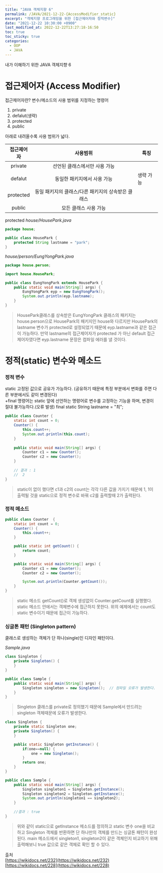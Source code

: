 ```yaml
---
title: "JAVA 객체지향 6"
permalink: /JAVA/2021-12-22-{AccessModifier_static}
excerpt: "객체지향 프로그래밍을 위한 [접근제어자와 정적변수]"
date: "2021-12-22 10:30:00 +0900"
last_modified_at: 2022-12-22T13:27:18-16:50
toc: true
toc_sticky: true
categories:
  - OOP
  - JAVA
---
```

내가 이해하기 위한 JAVA 객체지향 6
# 접근제어자 (Access Modifier)

접근제어자란? 변수/메소드의 사용 범위를 지정하는 명령어

1. private
2. defalut(생략)
3. protected
4. public

아래로 내려올수록 사용 범위가 넓다.

|접근제어자|사용범위|특징|
|:------:|:---:|---|
|private|선언된 클래스에서만 사용 가능||
|defalut|동일한 패키지에서 사용 가능|생략 가능|
|protected|동일 패키지의 클래스/다른 패키지의 상속받은 클래스||
|public|모든 클래스 사용 가능||

protected
*house/HousePark.java*
```java
package house;

public class HousePark {
    protected String lastname = "park";
}
```
*house/person/EungYongPark.java*
```java
package house.person;

import house.HousePark;

public class EungYongPark extends HousePark {
    public static void main(String[] args) {
        EungYongPark eyp = new EungYongPark();
        System.out.println(eyp.lastname);
    }
}
```

> HousePark클래스를 상속받은 EungYongPark 클래스의 패키지는 house.person으로 HousePark의 패키지인 house와 다르지만 HousePark의 lastname 변수가 protected로 설정되었기 때문에 eyp.lastname과 같은 접근이 가능하다. 만약 lastname의 접근제어자가 protected 가 아닌 default 접근제어자였다면 eyp.lastname 문장은 컴파일 에러를 낼 것이다.

# 정적(static) 변수와 메소드

### 정적 변수
static 고정된 값으로 공유가 가능하다. (공유하기 때문에 특정 부분에서 변화를 주면 다른 부분에서도 같이 변경된다) <br/>
+final 명령어는 static 앞에 선언하는 명령어로 변수를 고정하는 기능을 하며, 변경이 절대 불가능하다.(오류 발생)
final static String lastname = "최";


```java
public class Counter {
	static int count = 0;
	Counter() {
		this.count++;
		System.out.println(this.count);
	}
	
	public static void main(String[] args) {
		Counter c1 = new Counter();
		Counter c2 = new Counter();
	}
	
	// 결과 : 1
	//	2
}
```

> static이 없이 했다면 c1과 c2의 count는 각각 다른 값을 가지기 때문에 1, 1이 출력될 것을 static으로 정적 변수로 바꿔 c2를 출력할때 2가 출력된다.

### 정적 메소드

```java
public class Counter  {
    static int count = 0;
    Counter() {
        this.count++;
    }

    public static int getCount() {
        return count;
    }

    public static void main(String[] args) {
        Counter c1 = new Counter();
        Counter c2 = new Counter();

        System.out.println(Counter.getCount());
    }
}
```
> static 메소드 getCount()로 객체 생성없이 Counter.getCount를 실행했다.
> static 메소드 안에서는 객체변수에 접근하지 못한다. 위의 예제에서는 count도 static 변수이기 때문에 접근이 가능하다.

### 싱글톤 패턴 (Singleton pattern)
클래스로 생성하는 객체가 단 하나(single)인 디자인 패턴이다.

*Sample.java*

```java
class Singleton {
    private Singleton() {
    }
}

public class Sample {
    public static void main(String[] args) {
        Singleton singleton = new Singleton();  // 컴파일 오류가 발생한다.
    }
}
```
> Singleton 클래스를 private로 정의했기 때문에 Sample에서 만드려는 singleton 객체때문에 오류가 발생한다.

```java
class Singleton {
	private static Singleton one;
    private Singleton() {
    }

    public static Singleton getInstance() {
		if(one==null) {
			one = new Singleton();
		}
        return one;
    }
}

public class Sample {
    public static void main(String[] args) {
        Singleton singleton1 = Singleton.getInstance();
		Singleton singleton2 = Singleton.getInstance();
		System.out.println(singleton1 == singleton2);
    }
	
	//결과 : true
}
```
> 위와 같이 static으로 getInstance 메소드를 정의하고 static 변수 one을 비교하고 Singleton 객체를 반환하면 단 하나만의 객체를 만드는 싱글톤 패턴이 완성된다.
> main 메소드에서 singleton1, singleton2이 같은 객체인지 비교하기 위해 출력해보니 true 값으로 같은 객체로 확인 할 수 있다.

출처 <br/>
[https://wikidocs.net/232](https://wikidocs.net/232)<br/>
[https://wikidocs.net/228](https://wikidocs.net/228)<br/>
